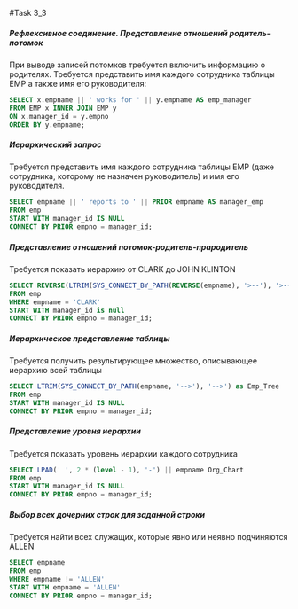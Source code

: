 #Task 3_3

##### Рефлексивное соединение. Представление отношений родитель-потомок
При выводе записей потомков требуется включить информацию о родителях. Требуется представить имя каждого сотрудника таблицы EMP а также имя его руководителя:

 ~~~sql
 SELECT x.empname || ' works for ' || y.empname AS emp_manager
 FROM EMP x INNER JOIN EMP y 
 ON x.manager_id = y.empno
 ORDER BY y.empname;
 ~~~

##### Иерархический запрос
Требуется представить имя каждого сотрудника таблицы EMP (даже сотрудника,
которому не назначен руководитель) и имя его руководителя.

 ~~~sql
 SELECT empname || ' reports to ' || PRIOR empname AS manager_emp
 FROM emp
 START WITH manager_id IS NULL
 CONNECT BY PRIOR empno = manager_id;
 ~~~

##### Представление отношений потомок-родитель-прародитель
Требуется показать иерархию от CLARK до JOHN KLINTON

 ~~~sql
 SELECT REVERSE(LTRIM(SYS_CONNECT_BY_PATH(REVERSE(empname), '>--'), '>--')) as Leaf__Branch__Root
 FROM emp
 WHERE empname = 'CLARK'
 START WITH manager_id is null
 CONNECT BY PRIOR empno = manager_id;
 ~~~
  
##### Иерархическое представление таблицы
Требуется получить результирующее множество, описывающее иерархию всей
таблицы

 ~~~sql
 SELECT LTRIM(SYS_CONNECT_BY_PATH(empname, '-->'), '-->') as Emp_Tree
 FROM emp
 START WITH manager_id IS NULL
 CONNECT BY PRIOR empno = manager_id;
 ~~~
 
##### Представление уровня иерархии
Требуется показать уровень иерархии каждого сотрудника

 ~~~sql
 SELECT LPAD(' ', 2 * (level - 1), '-') || empname Org_Chart
 FROM emp
 START WITH manager_id IS NULL
 CONNECT BY PRIOR empno = manager_id;
 ~~~
 
##### Выбор всех дочерних строк для заданной строки
Требуется найти всех служащих, которые явно или неявно подчиняются ALLEN

 ~~~sql
 SELECT empname
 FROM emp
 WHERE empname != 'ALLEN'
 START WITH empname = 'ALLEN'
 CONNECT BY PRIOR empno = manager_id;
 ~~~